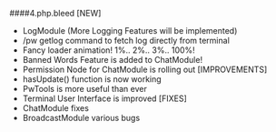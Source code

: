 ####4.php.bleed
[NEW]
- LogModule (More Logging Features will be implemented)
- /pw getlog command to fetch log directly from terminal
- Fancy loader animation! 1%.. 2%.. 3%.. 100%!
- Banned Words Feature is added to ChatModule!
- Permission Node for ChatModule is rolling out
[IMPROVEMENTS]
- hasUpdate() function is now working
- PwTools is more useful than ever
- Terminal User Interface is improved
[FIXES]
- ChatModule fixes
- BroadcastModule various bugs
